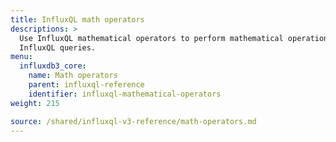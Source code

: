```yaml
---
title: InfluxQL math operators
descriptions: >
  Use InfluxQL mathematical operators to perform mathematical operations in
  InfluxQL queries.
menu:
  influxdb3_core:
    name: Math operators
    parent: influxql-reference
    identifier: influxql-mathematical-operators
weight: 215

source: /shared/influxql-v3-reference/math-operators.md
---
```


<!-- 
The content of this page is at /shared/influxql-v3-reference/math-operators.md
-->
